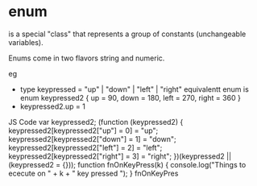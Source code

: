 # enum 
is a special "class" that represents a group of constants (unchangeable variables).

Enums come in two flavors string and numeric. 

eg 
- type keypressed  = "up" | "down" | "left" | "right"
equivalentt enum is 
enum keypressed2  {
    up = 90,
    down = 180,
    left = 270,
    right = 360
}
-  keypressed2.up = 1

JS Code 
var keypressed2;
(function (keypressed2) {
    keypressed2[keypressed2["up"] = 0] = "up";
    keypressed2[keypressed2["down"] = 1] = "down";
    keypressed2[keypressed2["left"] = 2] = "left";
    keypressed2[keypressed2["right"] = 3] = "right";
})(keypressed2 || (keypressed2 = {}));
function fnOnKeyPress(k) {
    console.log("Things to ececute on " + k + " key pressed ");
}
fnOnKeyPres